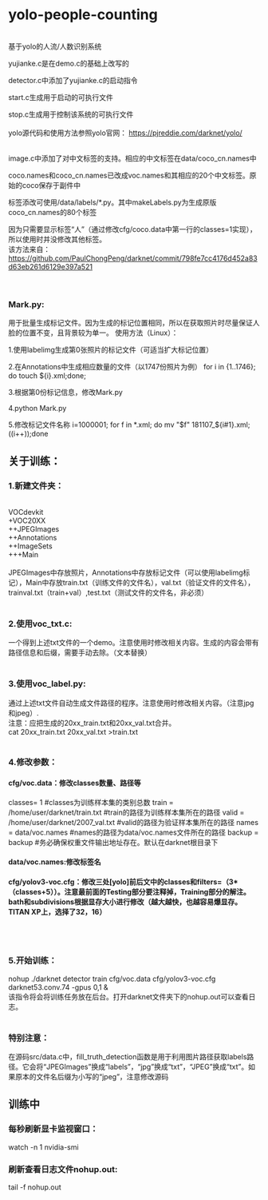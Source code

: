 # yolo-people-counting

<br>
基于yolo的人流/人数识别系统

yujianke.c是在demo.c的基础上改写的

detector.c中添加了yujianke.c的启动指令

start.c生成用于启动的可执行文件

stop.c生成用于控制该系统的可执行文件
<br>
<br>
yolo源代码和使用方法参照yolo官网：
https://pjreddie.com/darknet/yolo/

<br>
image.c中添加了对中文标签的支持。相应的中文标签在data/coco_cn.names中

coco.names和coco_cn.names已改成voc.names和其相应的20个中文标签。原始的coco保存于副件中

标签添改可使用/data/labels/*.py。其中makeLabels.py为生成原版coco_cn.names的80个标签

因为只需要显示标签“人”（通过修改cfg/coco.data中第一行的classes=1实现），所以使用时并没修改其他标签。
<br>
该方法来自：
https://github.com/PaulChongPeng/darknet/commit/798fe7cc4176d452a83d63eb261d6129e397a521
<br>
<br>
<br>

### Mark.py:
用于批量生成标记文件。因为生成的标记位置相同，所以在获取照片时尽量保证人脸的位置不变，且背景较为单一。
使用方法（Linux）：

1.使用labelimg生成第0张照片的标记文件（可适当扩大标记位置）

2.在Annotations中生成相应数量的文件（以1747份照片为例）
for i in {1..1746}; do touch ${i}.xml;done;

3.根据第0份标记信息，修改Mark.py

4.python Mark.py

5.修改标记文件名称
i=1000001; for f in *.xml; do mv "$f" 181107_${i#1}.xml; ((i++));done<br>

## 关于训练：
### 1.新建文件夹：
<br>
VOCdevkit<br>
+VOC20XX<br>
++JPEGImages<br>
++Annotations<br>
++ImageSets<br>
+++Main<br>
<br>
JPEGImages中存放照片，Annotations中存放标记文件（可以使用labelimg标记），Main中存放train.txt（训练文件的文件名），val.txt（验证文件的文件名），trainval.txt（train+val）,test.txt（测试文件的文件名，非必须）
<br>
<br>

### 2.使用voc_txt.c:
一个得到上述txt文件的一个demo。注意使用时修改相关内容。生成的内容会带有路径信息和后缀，需要手动去除。（文本替换）
<br>
<br>

### 3.使用voc_label.py:
通过上述txt文件自动生成文件路径的程序。注意使用时修改相关内容。（注意jpg和jpeg）.
<br>
注意：应把生成的20xx_train.txt和20xx_val.txt合并。<br>
cat 20xx_train.txt 20xx_val.txt >train.txt
<br>
<br>

### 4.修改参数：
#### cfg/voc.data：修改classes数量、路径等
classes= 1 #classes为训练样本集的类别总数
train = /home/user/darknet/train.txt #train的路径为训练样本集所在的路径 
valid = /home/user/darknet/2007_val.txt #valid的路径为验证样本集所在的路径 
names = data/voc.names #names的路径为data/voc.names文件所在的路径 
backup = backup #务必确保权重文件输出地址存在。默认在darknet根目录下
#### data/voc.names:修改标签名
#### cfg/yolov3-voc.cfg：修改三处[yolo]前后文中的classes和filters=（3*（classes+5））。注意最前面的Testing部分要注释掉，Training部分的解注。bath和subdivisions根据显存大小进行修改（越大越快，也越容易爆显存。TITAN XP上，选择了32，16）
<br>
<br>

### 5.开始训练：
nohup ./darknet detector train cfg/voc.data cfg/yolov3-voc.cfg darknet53.conv.74 -gpus 0,1 &<br>
该指令将会将训练任务放在后台。打开darknet文件夹下的nohup.out可以查看日志。
<br>
<br>

### 特别注意：
在源码src/data.c中，fill_truth_detection函数是用于利用图片路径获取labels路径。它会将“JPEGImages”换成“labels”，“jpg”换成“txt”，“JPEG”换成“txt”。如果原本的文件名后缀为小写的“jpeg”，注意修改源码
<br>

## 训练中
### 每秒刷新显卡监视窗口：
watch -n 1 nvidia-smi
### 刷新查看日志文件nohup.out:
tail -f nohup.out

